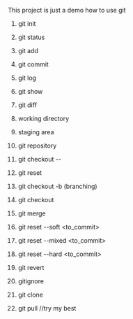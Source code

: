 This project is just a demo how to use git

1. git init
2. git status
3. git add
4. git commit

5. git log
6. git show
7. git diff

8. working directory
9. staging area
10. git repository

12. git checkout -- <file>
13. git reset

14. git checkout -b <branch> (branching)
15. git checkout <branck>
16. git merge

17. git reset --soft <to_commit>
18. git reset --mixed <to_commit>
19. git reset --hard <to_commit>

20. git revert <commit>

21. gitignore

22. git clone
22. git pull
//try my best